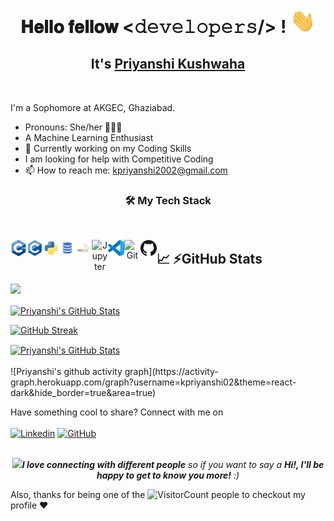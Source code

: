 <div align="center">
<h1>𝐇𝐞𝐥𝐥𝐨 𝐟𝐞𝐥𝐥𝐨𝐰 <𝚍𝚎𝚟𝚎𝚕𝚘𝚙𝚎𝚛𝚜/> ! <img src="https://raw.githubusercontent.com/ABSphreak/ABSphreak/master/gifs/Hi.gif" width="40px" /></h1>
<h2 align="center"> It's <a  href="https://www.linkedin.com/in/priyanshi-kushwaha-59a659219//"> Priyanshi Kushwaha</a></h2>
<br>
</div>


I'm a Sophomore at AKGEC, Ghaziabad.

 -   Pronouns: She/her 🙋🏻‍♀️
 -   A Machine Learning Enthusiast
 - 🔭 Currently working on my Coding Skills
 -   I am looking for help with Competitive Coding
 - 📫 How to reach me: kpriyanshi2002@gmail.com


<h3 align="center">🛠 My Tech Stack</h3>
<br>
<p align="center">
<img align="left" alt="Cpp" width="26px" src="https://raw.githubusercontent.com/devicons/devicon/master/icons/cplusplus/cplusplus-original.svg" />
<img align="left" alt="C" width="26px" src="https://raw.githubusercontent.com/devicons/devicon/master/icons/c/c-original.svg" />
<img align="left" alt="Python" width="26px" src="https://raw.githubusercontent.com/devicons/devicon/master/icons/python/python-original.svg" />
<img align="left" alt="SQL" width="26px" src="https://raw.githubusercontent.com/github/explore/80688e429a7d4ef2fca1e82350fe8e3517d3494d/topics/sql/sql.png" />
<img align="left" alt="MySQL" width="26px" src="https://raw.githubusercontent.com/github/explore/80688e429a7d4ef2fca1e82350fe8e3517d3494d/topics/mysql/mysql.png" />
<img align="left" alt="Jupyter" width="26px" src="https://cdn.svgporn.com/logos/jupyter.svg" />
<img align="left" alt="VS Code" width="26px" src="https://raw.githubusercontent.com/github/explore/80688e429a7d4ef2fca1e82350fe8e3517d3494d/topics/visual-studio-code/visual-studio-code.png" />
<img align="left" alt="Git" width="26px" src="https://www.vectorlogo.zone/logos/git-scm/git-scm-icon.svg" />
<img align="left" alt="GitHub" width="26px" src="https://raw.githubusercontent.com/github/explore/78df643247d429f6cc873026c0622819ad797942/topics/github/github.png" />
</p>


## &#x1f4c8; ⚡️GitHub Stats
<a href="https://github.com/kpriyanshi02">
  <img align="center" src="https://github-readme-stats.vercel.app/api/top-langs/?username=kpriyanshi02&theme=onedark%22" />
</a>
<br><br>
<a href="https://github.com/kpriyanshi02">
   <img align="center" src="https://github-readme-stats.vercel.app/api/?username=kpriyanshi02&theme=onedark&count_private=true" alt="Priyanshi's GitHub Stats" />
</a>


[![GitHub Streak](https://github-readme-streak-stats.herokuapp.com/?user=kpriyanshi02&theme=black-ice)](https://git.io/streak-stats)

<a href="https://github.com/kpriyanshi02">
   <img align="center" src="https://github-readme-stats.vercel.app/api/?username=kpriyanshi02&theme=react&count_private=true" alt="Priyanshi's GitHub Stats" />
</a>

<br />
<br />
![Priyanshi's github activity graph](https://activity-graph.herokuapp.com/graph?username=kpriyanshi02&theme=react-dark&hide_border=true&area=true)


Have something cool to share? Connect with me on \
\
[![Linkedin](https://img.shields.io/badge/-LinkedIn-222222?style=flat-square&logo=Linkedin&logoColor=white&link=https://www.linkedin.com/in/priyanshi-kushwaha-59a659219/)](https://www.linkedin.com/in/priyanshi-kushwaha-59a659219/)
[![GitHub](https://img.shields.io/badge/-GitHub-222222?style=flat-square&logo=GitHub&logoColor=white&link=https://www.github.com/kpriyanshi02/)](https://www.github.com/kpriyanshi02/)


<div align = "center">
<br>
<img src="https://media.giphy.com/media/LnQjpWaON8nhr21vNW/giphy.gif" width="60" /><em><b>I love connecting with different people</b> so if you want to say a <b>Hi!, I'll be happy to get to know you more!</b> :)</em>
</div>



Also, thanks for being one of the ![VisitorCount](https://profile-counter.glitch.me/kpriyanshi02/count.svg) people to checkout my profile :heart:
